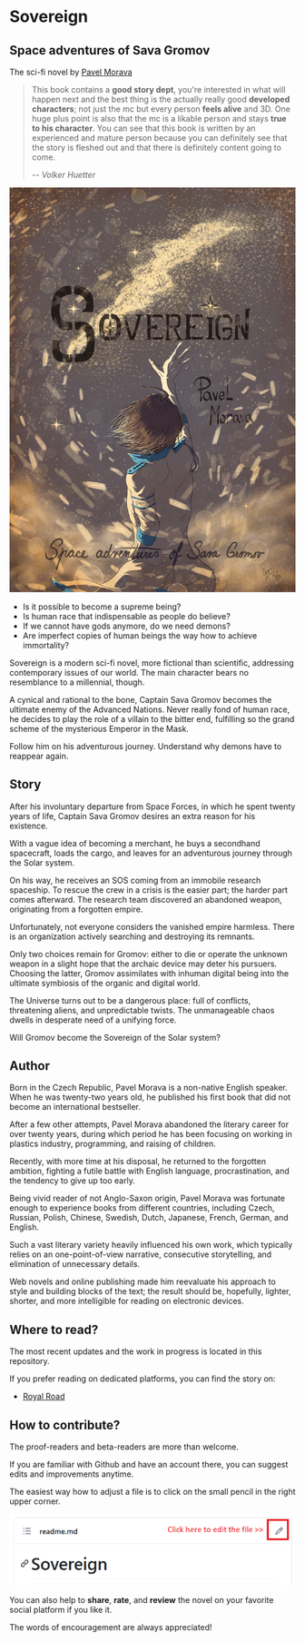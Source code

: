 # Sovereign

## Space adventures of Sava Gromov

The sci-fi novel by [Pavel Morava](https://blog.pavelmorava.com/)

> This book contains a **good story dept**, you're interested in what will happen next and the best thing is the actually really good **developed characters**; not just the mc but every person **feels alive** and 3D. One huge plus point is also that the mc is a likable person and stays **true to his character**. You can see that this book is written by an experienced and mature person because you can definitely see that the story is fleshed out and that there is definitely content going to come.
>
> -- <cite>Volker Huetter</cite>

![Sovereign](source/images/sovereign_frontpage_small.jpg)

* Is it possible to become a supreme being?
* Is human race that indispensable as people do believe?
* If we cannot have gods anymore, do we need demons?
* Are imperfect copies of human beings the way how to achieve immortality?

Sovereign is a modern sci-fi novel, more fictional than scientific, addressing contemporary issues of our world. The main character bears no resemblance to a millennial, though.

A cynical and rational to the bone, Captain Sava Gromov becomes the ultimate enemy of the Advanced Nations. Never really fond of human race, he decides to play the role of a villain to the bitter end, fulfilling so the grand scheme of the mysterious Emperor in the Mask.

Follow him on his adventurous journey. Understand why demons have to reappear again.

## Story

After his involuntary departure from Space Forces, in which he spent twenty years of life, Captain Sava Gromov desires an extra reason for his existence.

With a vague idea of becoming a merchant, he buys a secondhand spacecraft, loads the cargo, and leaves for an adventurous journey through the Solar system.

On his way, he receives an SOS coming from an immobile research spaceship. To rescue the crew in a crisis is the easier part; the harder part comes afterward. The research team discovered an abandoned weapon, originating from a forgotten empire.

Unfortunately, not everyone considers the vanished empire harmless. There is an organization actively searching and destroying its remnants.

Only two choices remain for Gromov: either to die or operate the unknown weapon in a slight hope that the archaic device may deter his pursuers. Choosing the latter, Gromov assimilates with inhuman digital being into the ultimate symbiosis of the organic and digital world.

The Universe turns out to be a dangerous place: full of conflicts, threatening aliens, and unpredictable twists. The unmanageable chaos dwells in desperate need of a unifying force.

Will Gromov become the Sovereign of the Solar system?

## Author

Born in the Czech Republic, Pavel Morava is a non-native English speaker. When he was twenty-two years old, he published his first book that did not become an international bestseller.

After a few other attempts, Pavel Morava abandoned the literary career for over twenty years, during which period he has been focusing on working in plastics industry, programming, and raising of children.

Recently, with more time at his disposal, he returned to the forgotten ambition, fighting a futile battle with English language, procrastination, and the tendency to give up too early.

Being vivid reader of not Anglo-Saxon origin, Pavel Morava was fortunate enough to experience books from different countries, including Czech, Russian, Polish,  Chinese, Swedish, Dutch, Japanese, French, German, and English.  

Such a vast literary variety heavily influenced his own work, which typically relies on an one-point-of-view narrative, consecutive storytelling, and elimination of unnecessary details.

Web novels and online publishing made him reevaluate his approach to style and building blocks of the text; the result should be, hopefully, lighter, shorter, and more intelligible for reading on electronic devices.

## Where to read?

The most recent updates and the work in progress is located in this repository.

If you prefer reading on dedicated platforms, you can find the story on:

* [Royal Road](https://www.royalroad.com/fiction/26615/sovereign)

## How to contribute?

The proof-readers and beta-readers are more than welcome.

If you are familiar with Github and have an account there, you can suggest edits and improvements anytime.

The easiest way how to adjust a file is to click on the small pencil in the right upper corner.

![how to edit a file](source/images/how_to_edit_sovereign_on_github.png)

You can also help to **share**, **rate**, and **review** the novel on your favorite social platform if you like it.

The words of encouragement are always appreciated!

